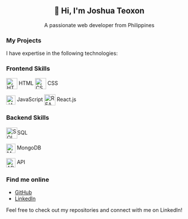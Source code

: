 <h2 align="center">👋 Hi, I'm Joshua Teoxon </h2>
<p align="center"> A passionate web developer from Philippines </p>

### My Projects 

I have expertise in the following technologies:
### Frontend Skills
<p><img align="center" src="https://www.svgrepo.com/show/452228/html-5.svg" height="30" width="30" alt="HTML"/> HTML 
<img align="center" src="https://www.svgrepo.com/show/303481/css-3-logo.svg" height="30" width="30" alt="CSS"/> CSS </p>
<p><img align="center" src="https://www.svgrepo.com/show/353925/javascript.svg" height="25" width="25" alt="JAVASCRIPT"/> JavaScript 
<img align="center" src="https://www.svgrepo.com/show/493719/react-javascript-js-framework-facebook.svg" height="30" width="30" alt="REACT"/> React.js</p>

### Backend Skills
<p><img align="center" src="https://www.svgrepo.com/show/331761/sql-database-sql-azure.svg" height="30" width="30" alt="SQL"/>SQL </p>
<p><img align="center" src="https://www.svgrepo.com/show/439231/mongodb.svg" height="25" width="25" alt="MONGODB"/> MongoDB  </p>
<p><img align="center" src="https://www.svgrepo.com/show/261808/api.svg" height="25" width="25" alt="API"/> API </p>



### Find me online

- [GitHub](https://github.com/your-username)
- [LinkedIn](https://www.linkedin.com/in/your-linkedin-profile)

Feel free to check out my repositories and connect with me on LinkedIn!
